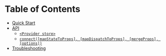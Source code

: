 # Table of Contents

- [Quick Start](quick-start.md#quick-start)
- [API](api.md#api)
  - [`<Provider store>`](api.md#provider-store)
  - [`connect([mapStateToProps], [mapDispatchToProps], [mergeProps], [options])`](api.md#connectmapstatetoprops-mapdispatchtoprops-mergeprops-options)
- [Troubleshooting](troubleshooting.md#troubleshooting)
